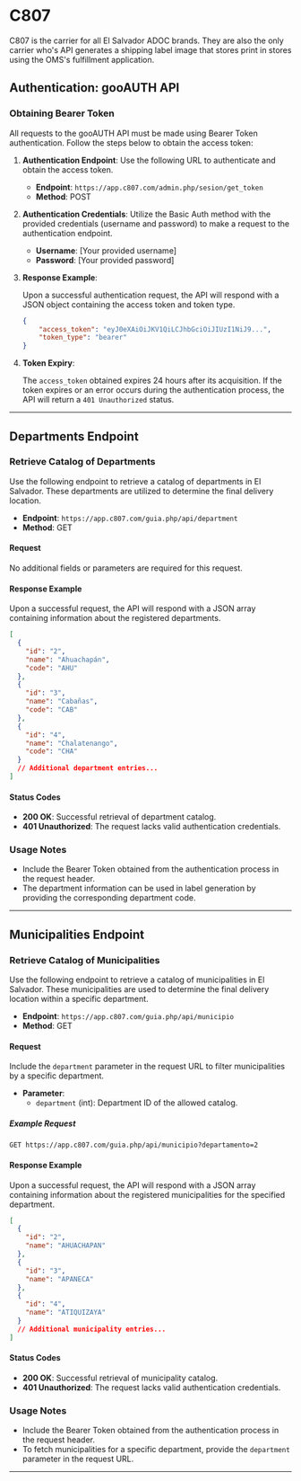 # C807

C807 is the carrier for all El Salvador ADOC brands. They are also the only carrier who's API generates a shipping label image that stores print in stores using the OMS's fulfillment application.

## Authentication: gooAUTH API

### Obtaining Bearer Token

All requests to the gooAUTH API must be made using Bearer Token authentication. Follow the steps below to obtain the access token:

1. **Authentication Endpoint**: Use the following URL to authenticate and obtain the access token.

   - **Endpoint**: `https://app.c807.com/admin.php/sesion/get_token`
   - **Method**: POST

2. **Authentication Credentials**: Utilize the Basic Auth method with the provided credentials (username and password) to make a request to the authentication endpoint.

   - **Username**: [Your provided username]
   - **Password**: [Your provided password]

3. **Response Example**:

   Upon a successful authentication request, the API will respond with a JSON object containing the access token and token type.

   ```json
   {
       "access_token": "eyJ0eXAiOiJKV1QiLCJhbGciOiJIUzI1NiJ9...",
       "token_type": "bearer"
   }
   ```

4. **Token Expiry**:

   The `access_token` obtained expires 24 hours after its acquisition. If the token expires or an error occurs during the authentication process, the API will return a `401 Unauthorized` status.

---

## Departments Endpoint

### Retrieve Catalog of Departments

Use the following endpoint to retrieve a catalog of departments in El Salvador. These departments are utilized to determine the final delivery location.

- **Endpoint**: `https://app.c807.com/guia.php/api/department`
- **Method**: GET

#### Request

No additional fields or parameters are required for this request.

#### Response Example

Upon a successful request, the API will respond with a JSON array containing information about the registered departments.

```json
[
  {
    "id": "2",
    "name": "Ahuachapán",
    "code": "AHU"
  },
  {
    "id": "3",
    "name": "Cabañas",
    "code": "CAB"
  },
  {
    "id": "4",
    "name": "Chalatenango",
    "code": "CHA"
  }
  // Additional department entries...
]
```

#### Status Codes

- **200 OK**: Successful retrieval of department catalog.
- **401 Unauthorized**: The request lacks valid authentication credentials.

### Usage Notes

- Include the Bearer Token obtained from the authentication process in the request header.
- The department information can be used in label generation by providing the corresponding department code.

---

## Municipalities Endpoint

### Retrieve Catalog of Municipalities

Use the following endpoint to retrieve a catalog of municipalities in El Salvador. These municipalities are used to determine the final delivery location within a specific department.

- **Endpoint**: `https://app.c807.com/guia.php/api/municipio`
- **Method**: GET

#### Request

Include the `department` parameter in the request URL to filter municipalities by a specific department.

- **Parameter**:
  - `department` (int): Department ID of the allowed catalog.

##### Example Request

```http
GET https://app.c807.com/guia.php/api/municipio?departamento=2
```

#### Response Example

Upon a successful request, the API will respond with a JSON array containing information about the registered municipalities for the specified department.

```json
[
  {
    "id": "2",
    "name": "AHUACHAPAN"
  },
  {
    "id": "3",
    "name": "APANECA"
  },
  {
    "id": "4",
    "name": "ATIQUIZAYA"
  }
  // Additional municipality entries...
]
```

#### Status Codes

- **200 OK**: Successful retrieval of municipality catalog.
- **401 Unauthorized**: The request lacks valid authentication credentials.

### Usage Notes

- Include the Bearer Token obtained from the authentication process in the request header.
- To fetch municipalities for a specific department, provide the `department` parameter in the request URL.

---